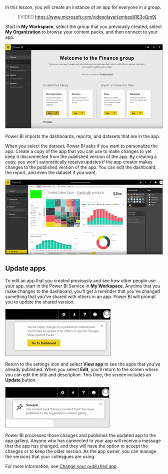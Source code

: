 In this lesson, you will create an instance of an app for everyone in a group.

> [!VIDEO https://www.microsoft.com/videoplayer/embed/RE3oQm9]

Start in **My Workspace**, select the group that you previously created, select **My Organization** to browse your content packs, and then connect to your app.

![Screenshot of the sample, "Welcome to the Finance Group" app.](../media/pbi-learn06-03myorgcontpk.png)

Power BI imports the dashboards, reports, and datasets that are in the app.

When you select the dataset, Power BI asks if you want to personalize the app. Create a copy of the app that you can use to make changes to yet keep it disconnected from the published version of the app. By creating a copy, you won't automatically receive updates if the app creator makes changes to the published version of the app. You can edit the dashboard, the report, and even the dataset if you want.

![Screenshot of an imported dashboard.](../media/pbi-learn06-03editreport.png)

## Update apps

To edit an app that you created previously and see how other people use your app, start in the Power BI Service in **My Workspace**. Anytime that you make changes to the dashboard, you'll get a reminder that you've changed something that you've shared with others in an app. Power BI will prompt you to update the shared version.

![Notification that you've made changes to a published app.](../media/pbi-learn06-04uvmadechanges.png)

Return to the settings icon and select **View app** to see the apps that you've already published. When you select **Edit**, you'll return to the screen where you can edit the title and description. This time, the screen includes an **Update** button.

![Screenshot of the success notice after updating an app.](../media/pbi-learn06-04contpksuccess.png)

Power BI processes those changes and publishes the updated app to the app gallery. Anyone who has connected to your app will receive a message that the app has changed, and they will have the option to accept the changes or to keep the older version. As the app owner, you can manage the versions that your colleagues are using.

For more information, see [Change your published app](https://docs.microsoft.com/power-bi/service-create-distribute-apps#change-your-published-app).

